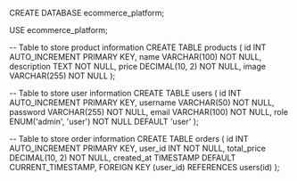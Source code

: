 CREATE DATABASE ecommerce_platform;

USE ecommerce_platform;

-- Table to store product information
CREATE TABLE products (
    id INT AUTO_INCREMENT PRIMARY KEY,
    name VARCHAR(100) NOT NULL,
    description TEXT NOT NULL,
    price DECIMAL(10, 2) NOT NULL,
    image VARCHAR(255) NOT NULL
);

-- Table to store user information
CREATE TABLE users (
    id INT AUTO_INCREMENT PRIMARY KEY,
    username VARCHAR(50) NOT NULL,
    password VARCHAR(255) NOT NULL,
    email VARCHAR(100) NOT NULL,
    role ENUM('admin', 'user') NOT NULL DEFAULT 'user'
);

-- Table to store order information
CREATE TABLE orders (
    id INT AUTO_INCREMENT PRIMARY KEY,
    user_id INT NOT NULL,
    total_price DECIMAL(10, 2) NOT NULL,
    created_at TIMESTAMP DEFAULT CURRENT_TIMESTAMP,
    FOREIGN KEY (user_id) REFERENCES users(id)
);
